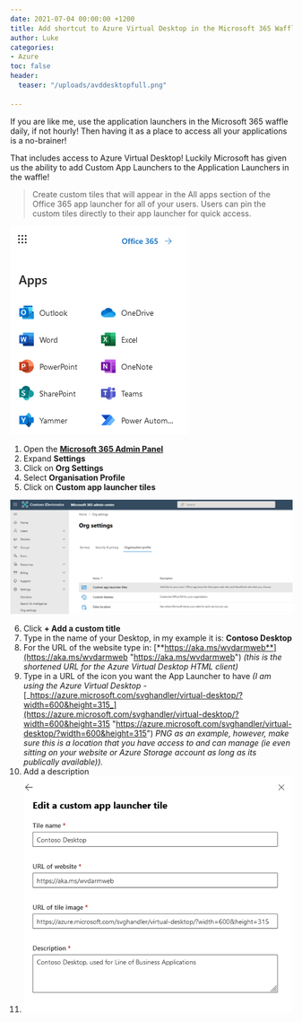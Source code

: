 ```yaml
---
date: 2021-07-04 00:00:00 +1200
title: Add shortcut to Azure Virtual Desktop in the Microsoft 365 Waffle
author: Luke
categories:
- Azure
toc: false
header:
  teaser: "/uploads/avddesktopfull.png"

---
```

If you are like me, use the application launchers in the Microsoft 365 waffle daily, if not hourly! Then having it as a place to access all your applications is a no-brainer! 

That includes access to Azure Virtual Desktop! Luckily Microsoft has given us the ability to add Custom App Launchers to the Application Launchers in the waffle!

> Create custom tiles that will appear in the All apps section of the ‎Office 365‎ app launcher for all of your users. Users can pin the custom tiles directly to their app launcher for quick access.

![](/uploads/m365_waffle_default.png)

1. Open the [**Microsoft 365 Admin Panel**](https://admin.microsoft.com/#/homepage "M365 Admin")
2. Expand **Settings**
3. Click on **Org Settings**
4. Select **Organisation Profile**
5. Click on **Custom app launcher tiles**

![](/uploads/m365_customapplaunchertitle.png)

 6. Click **+ Add a custom title**
 7. Type in the name of your Desktop, in my example it is: **Contoso Desktop**
 8. For the URL of the website type in: [**https://aka.ms/wvdarmweb**](https://aka.ms/wvdarmweb "https://aka.ms/wvdarmweb") _(this is the shortened URL for the Azure Virtual Desktop HTML client)_
 9. Type in a URL of the icon you want the App Launcher to have _(I am using the Azure Virtual Desktop -_ [_https://azure.microsoft.com/svghandler/virtual-desktop/?width=600&height=315_](https://azure.microsoft.com/svghandler/virtual-desktop/?width=600&height=315 "https://azure.microsoft.com/svghandler/virtual-desktop/?width=600&height=315") _PNG as an example, however, make sure this is a location that you have access to and can manage (ie even sitting on your website or Azure Storage account as long as its publically available))._
10. Add a description
11. ![](/uploads/m365_customapplaunchertitle1.png)